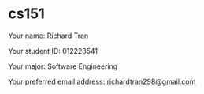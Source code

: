 # cs151
Your name: Richard Tran		

Your student ID: 012228541

Your major: Software Engineering

Your preferred email address: richardtran298@gmail.com

